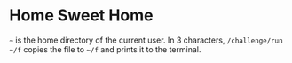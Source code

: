 # Home Sweet Home

`~` is the home directory of the current user. In 3 characters, `/challenge/run ~/f` copies the file to `~/f` and prints it to the terminal.
